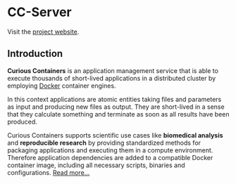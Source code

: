 # CC-Server

Visit the [project website](http://www.curious-containers.cc/).

## Introduction
**Curious Containers** is an application management service that is able to execute thousands of short-lived applications in a distributed cluster by employing [Docker](https://www.docker.com/) container engines.

In this context applications are atomic entities taking files and parameters as input and producing new files as output. They are short-lived in a sense that they calculate something and terminate as soon as all results have been produced.

Curious Containers supports scientific use cases like **biomedical analysis** and **reproducible research** by providing standardized methods for packaging applications and executing them in a compute environment. Therefore application dependencies are added to a compatible Docker container image, including all necessary scripts, binaries and configurations. [Read more...](http://www.curious-containers.cc/docs/html/introduction.html)
